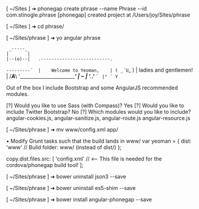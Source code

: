[ ~/Sites ]
➜ phonegap create phrase --name Phrase --id com.stinogle.phrase
[phonegap] created project at /Users/joy/Sites/phrase

[ ~/Sites ]
➜ cd phrase/

[ ~/Sites/phrase ]
➜ yo angular phrase

     _-----_
    |       |
    |--(o)--|   .--------------------------.
   `---------´  |    Welcome to Yeoman,    |
    ( _´U`_ )   |   ladies and gentlemen!  |
    /___A___\   '__________________________'
     |  ~  |
   __'.___.'__
 ´   `  |° ´ Y `

Out of the box I include Bootstrap and some AngularJS recommended modules.

[?] Would you like to use Sass (with Compass)? Yes
[?] Would you like to include Twitter Bootstrap? No
[?] Which modules would you like to include? angular-cookies.js, angular-sanitize.js, angular-route.js angular-resource.js

[ ~/Sites/phrase ]
➜ mv www/config.xml app/

 •  Modify Grunt tasks such that the build lands in www/ var yeoman = {
    dist: 'www'     // Build folder: www/ (instead of dist/)
};

copy.dist.files.src: [
    'config.xml'    // <-- This file is needed for the cordova/phonegap build tool!
];
 
[ ~/Sites/phrase ]
➜ bower uninstall json3 --save

[ ~/Sites/phrase ]
➜ bower uninstall es5-shim --save

[ ~/Sites/phrase ]
➜ bower install angular-phonegap --save


